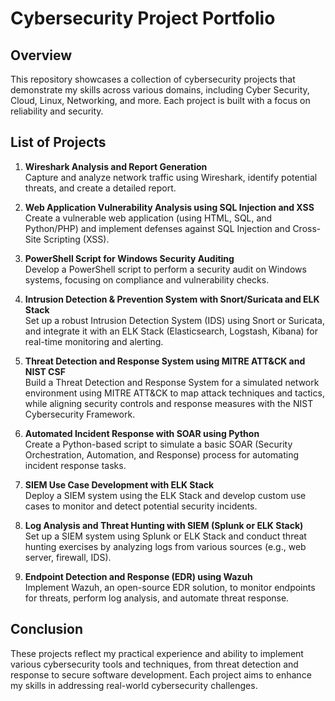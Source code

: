 # Cybersecurity Project Portfolio

## Overview
This repository showcases a collection of cybersecurity projects that demonstrate my skills across various domains, including Cyber Security, Cloud, Linux, Networking, and more. Each project is built with a focus on reliability and security.

## List of Projects

1. **Wireshark Analysis and Report Generation**  
   Capture and analyze network traffic using Wireshark, identify potential threats, and create a detailed report.

2. **Web Application Vulnerability Analysis using SQL Injection and XSS**  
   Create a vulnerable web application (using HTML, SQL, and Python/PHP) and implement defenses against SQL Injection and Cross-Site Scripting (XSS).

3. **PowerShell Script for Windows Security Auditing**  
   Develop a PowerShell script to perform a security audit on Windows systems, focusing on compliance and vulnerability checks.

4. **Intrusion Detection & Prevention System with Snort/Suricata and ELK Stack**  
   Set up a robust Intrusion Detection System (IDS) using Snort or Suricata, and integrate it with an ELK Stack (Elasticsearch, Logstash, Kibana) for real-time monitoring and alerting.

5. **Threat Detection and Response System using MITRE ATT&CK and NIST CSF**  
   Build a Threat Detection and Response System for a simulated network environment using MITRE ATT&CK to map attack techniques and tactics, while aligning security controls and response measures with the NIST Cybersecurity Framework.

6. **Automated Incident Response with SOAR using Python**  
   Create a Python-based script to simulate a basic SOAR (Security Orchestration, Automation, and Response) process for automating incident response tasks.

7. **SIEM Use Case Development with ELK Stack**  
   Deploy a SIEM system using the ELK Stack and develop custom use cases to monitor and detect potential security incidents.

8. **Log Analysis and Threat Hunting with SIEM (Splunk or ELK Stack)**  
   Set up a SIEM system using Splunk or ELK Stack and conduct threat hunting exercises by analyzing logs from various sources (e.g., web server, firewall, IDS).

9. **Endpoint Detection and Response (EDR) using Wazuh**  
   Implement Wazuh, an open-source EDR solution, to monitor endpoints for threats, perform log analysis, and automate threat response.

## Conclusion
These projects reflect my practical experience and ability to implement various cybersecurity tools and techniques, from threat detection and response to secure software development. Each project aims to enhance my skills in addressing real-world cybersecurity challenges.
